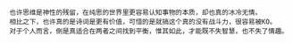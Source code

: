     也许思维是神性的残留，在纯思的世界里更容易认知事物的本质，却也真的冰冷无情。
    相比之下，也许真的是诗词是更有价值，可惜的是就搞这个真的没有战斗力，很容易被KO。
    对于个人而言，倒是真适合在两者之间找到平衡，惟其如此，才能既不失智慧，也不失了情趣。
